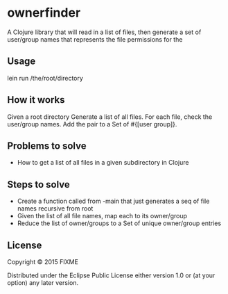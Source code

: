 # ownerfinder

A Clojure library that will read in a list of files, then generate a set of user/group names that represents the
file permissions for the 

## Usage

lein run /the/root/directory

## How it works
Given a root directory
Generate a list of all files.
For each file, check the user/group names. Add the pair to a Set of #{[user group]}.

## Problems to solve
- How to get a list of all files in a given subdirectory in Clojure

## Steps to solve
- Create a function called from -main that just generates a seq of file names recursive from root
- Given the list of all file names, map each to its owner/group
- Reduce the list of owner/groups to a Set of unique owner/group entries

## License

Copyright © 2015 FIXME

Distributed under the Eclipse Public License either version 1.0 or (at
your option) any later version.
